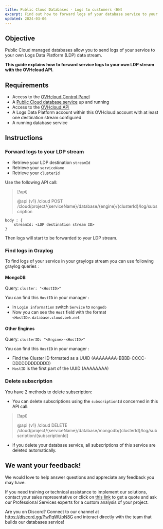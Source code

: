 ```yaml
---
title: Public Cloud Databases - Logs to customers (EN)
excerpt: Find out how to forward logs of your database service to your Logs Data Platform data stream
updated: 2024-03-06
---
```


## Objective

Public Cloud managed databases allow you to send logs of your service to your own Logs Data Platform (LDP) data stream.

**This guide explains how to forward service logs to your own LDP stream with the OVHcloud API.**

## Requirements

- Access to the [OVHcloud Control Panel](https://www.ovh.com/auth/?action=gotomanager&from=https://www.ovh.com/fr/&ovhSubsidiary=fr)
- A [Public Cloud database service](https://www.ovhcloud.com/fr/public-cloud/databases/) up and running
- Access to the [OVHcloud API](https://eu.api.ovh.com/console/)
- A Logs Data Platform account within this OVHcloud account with at least one destination stream configured
- A running database service

## Instructions

### Forward logs to your LDP stream

- Retrieve your LDP destination `streamId`
- Retrieve your `serviceName`
- Retrieve your `clusterId`

Use the following API call:

> [!api]
>
> @api {v1} /cloud POST /cloud/project/{serviceName}/database/{engine}/{clusterId}/log/subscription
>

```console
body : {
    streamId: <LDP destination stream ID>
}
```

Then logs will start to be forwarded to your LDP stream.

### Find logs in Graylog

To find logs of your service in your graylogs stream you can use following graylog queries :

#### MongoDB

Query: `cluster: "<HostID>"`

You can find this `HostID` in your manager :
- In `Login information` switch `Service` to `mongodb`
- Now you can see the `Host` field with the format `<HostID>.database.cloud.ovh.net`

#### Other Engines

Query: `clusterID: "<Engine>-<HostID>"`

You can find this `HostID` in your manager :
- Find the Cluster ID formated as a UUID (AAAAAAAA-BBBB-CCCC-DDDDDDDDDDDD)
- `HostID` is the first part of the UUID (AAAAAAAA)

### Delete subscription

You have 2 methods to delete subscription: 

- You can delete subscriptions using the `subscriptionId` concerned in this API call:

> [!api]
>
> @api {v1} /cloud DELETE /cloud/project/{serviceName}/database/mongodb/{clusterId}/log/subscription/{subscriptionId}
>

- If you delete your database service, all subscriptions of this service are deleted automatically.


## We want your feedback!

We would love to help answer questions and appreciate any feedback you may have.

If you need training or technical assistance to implement our solutions, contact your sales representative or click on [this link](https://www.ovhcloud.com/fr/professional-services/) to get a quote and ask our Professional Services experts for a custom analysis of your project.

Are you on Discord? Connect to our channel at <https://discord.gg/PwPqWUpN8G> and interact directly with the team that builds our databases service!
